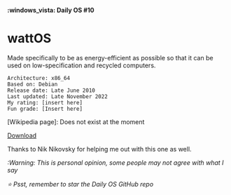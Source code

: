 **:windows_vista: Daily OS #10**

# wattOS

Made specifically to be as energy-efficient as possible so that it can be used on low-specification and recycled computers. 

    Architecture: x86_64
    Based on: Debian
    Release date: Late June 2010
    Last updated: Late November 2022
    My rating: [insert here]
    Fun grade: [Insert here]

[Wikipedia page]: Does not exist at the moment

[Download](https://www.planetwatt.com/r12-downloads/)

Thanks to Nik Nikovsky for helping me out with this one as well.

*:Warning: This is personal opinion, some people may not agree with what I say*

*⭐️ Psst, remember to star the Daily OS GitHub repo*

